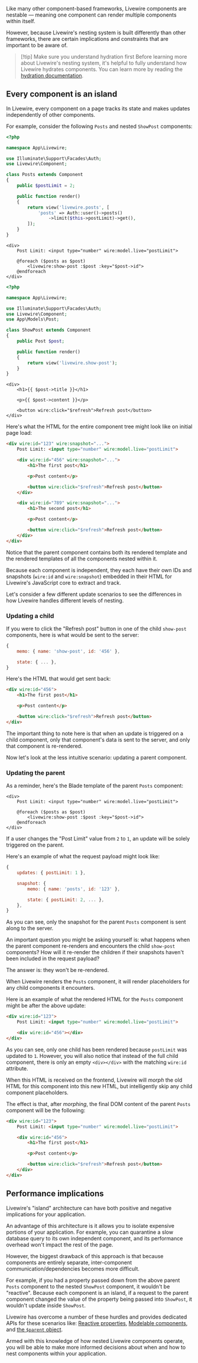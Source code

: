 
Like many other component-based frameworks, Livewire components are nestable — meaning one component can render multiple components within itself.

However, because Livewire's nesting system is built differently than other frameworks, there are certain implications and constraints that are important to be aware of.

> [!tip] Make sure you understand hydration first
> Before learning more about Livewire's nesting system, it's helpful to fully understand how Livewire hydrates components. You can learn more by reading the [hydration documentation](/docs/4.x/hydration).

## Every component is an island

In Livewire, every component on a page tracks its state and makes updates independently of other components.

For example, consider the following `Posts` and nested `ShowPost` components:

```php
<?php

namespace App\Livewire;

use Illuminate\Support\Facades\Auth;
use Livewire\Component;

class Posts extends Component
{
    public $postLimit = 2;

    public function render()
    {
        return view('livewire.posts', [
            'posts' => Auth::user()->posts()
                ->limit($this->postLimit)->get(),
        ]);
    }
}
```

```blade
<div>
    Post Limit: <input type="number" wire:model.live="postLimit">

    @foreach ($posts as $post)
        <livewire:show-post :$post :key="$post->id">
    @endforeach
</div>
```

```php
<?php

namespace App\Livewire;

use Illuminate\Support\Facades\Auth;
use Livewire\Component;
use App\Models\Post;

class ShowPost extends Component
{
    public Post $post;

    public function render()
    {
        return view('livewire.show-post');
    }
}
```

```blade
<div>
    <h1>{{ $post->title }}</h1>

    <p>{{ $post->content }}</p>

    <button wire:click="$refresh">Refresh post</button>
</div>
```

Here's what the HTML for the entire component tree might look like on initial page load:

```html
<div wire:id="123" wire:snapshot="...">
    Post Limit: <input type="number" wire:model.live="postLimit">

    <div wire:id="456" wire:snapshot="...">
        <h1>The first post</h1>

        <p>Post content</p>

        <button wire:click="$refresh">Refresh post</button>
    </div>

    <div wire:id="789" wire:snapshot="...">
        <h1>The second post</h1>

        <p>Post content</p>

        <button wire:click="$refresh">Refresh post</button>
    </div>
</div>
```

Notice that the parent component contains both its rendered template and the rendered templates of all the components nested within it.

Because each component is independent, they each have their own IDs and snapshots (`wire:id` and `wire:snapshot`) embedded in their HTML for Livewire's JavaScript core to extract and track.

Let's consider a few different update scenarios to see the differences in how Livewire handles different levels of nesting.

### Updating a child

If you were to click the "Refresh post" button in one of the child `show-post` components, here is what would be sent to the server:

```js
{
    memo: { name: 'show-post', id: '456' },

    state: { ... },
}
```

Here's the HTML that would get sent back:

```html
<div wire:id="456">
    <h1>The first post</h1>

    <p>Post content</p>

    <button wire:click="$refresh">Refresh post</button>
</div>
```

The important thing to note here is that when an update is triggered on a child component, only that component's data is sent to the server, and only that component is re-rendered.

Now let's look at the less intuitive scenario: updating a parent component.

### Updating the parent

As a reminder, here's the Blade template of the parent `Posts` component:

```blade
<div>
    Post Limit: <input type="number" wire:model.live="postLimit">

    @foreach ($posts as $post)
        <livewire:show-post :$post :key="$post->id">
    @endforeach
</div>
```

If a user changes the "Post Limit" value from `2` to `1`, an update will be solely triggered on the parent.

Here's an example of what the request payload might look like:

```js
{
    updates: { postLimit: 1 },

    snapshot: {
        memo: { name: 'posts', id: '123' },

        state: { postLimit: 2, ... },
    },
}
```

As you can see, only the snapshot for the parent `Posts` component is sent along to the server.

An important question you might be asking yourself is: what happens when the parent component re-renders and encounters the child `show-post` components? How will it re-render the children if their snapshots haven't been included in the request payload?

The answer is: they won't be re-rendered.

When Livewire renders the `Posts` component, it will render placeholders for any child components it encounters.

Here is an example of what the rendered HTML for the `Posts` component might be after the above update:

```html
<div wire:id="123">
    Post Limit: <input type="number" wire:model.live="postLimit">

    <div wire:id="456"></div>
</div>
```

As you can see, only one child has been rendered because `postLimit` was updated to `1`. However, you will also notice that instead of the full child component, there is only an empty `<div></div>` with the matching `wire:id` attribute.

When this HTML is received on the frontend, Livewire will _morph_ the old HTML for this component into this new HTML, but intelligently skip any child component placeholders.

The effect is that, after _morphing_, the final DOM content of the parent `Posts` component will be the following:

```html
<div wire:id="123">
    Post Limit: <input type="number" wire:model.live="postLimit">

    <div wire:id="456">
        <h1>The first post</h1>

        <p>Post content</p>

        <button wire:click="$refresh">Refresh post</button>
    </div>
</div>
```

## Performance implications

Livewire's "island" architecture can have both positive and negative implications for your application.

An advantage of this architecture is it allows you to isolate expensive portions of your application. For example, you can quarantine a slow database query to its own independent component, and its performance overhead won't impact the rest of the page.

However, the biggest drawback of this approach is that because components are entirely separate, inter-component communication/dependencies becomes more difficult.

For example, if you had a property passed down from the above parent `Posts` component to the nested `ShowPost` component, it wouldn't be "reactive". Because each component is an island, if a request to the parent component changed the value of the property being passed into `ShowPost`, it wouldn't update inside `ShowPost`.

Livewire has overcome a number of these hurdles and provides dedicated APIs for these scenarios like: [Reactive properties](/docs/4.x/nesting#reactive-props), [Modelable components](/docs/4.x/nesting#binding-to-child-data-using-wiremodel), and [the `$parent` object](/docs/4.x/nesting#directly-accessing-the-parent-from-the-child).

Armed with this knowledge of how nested Livewire components operate, you will be able to make more informed decisions about when and how to nest components within your application.
